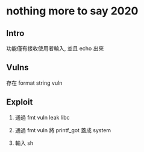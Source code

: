 # nothing more to say 2020

## Intro

功能僅有接收使用者輸入, 並且 echo 出來

## Vulns

存在 format string vuln

## Exploit

1. 通過 fmt vuln leak libc
2. 通過 fmt vuln 將 printf_got 蓋成 system

3. 輸入 sh
